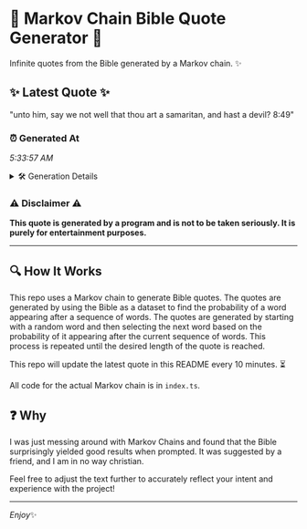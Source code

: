 # 📖 Markov Chain Bible Quote Generator 📖

Infinite quotes from the Bible generated by a Markov chain. ✨

## ✨ Latest Quote ✨
"unto him, say we not well that thou art a samaritan, and hast a devil? 8:49"

### ⏰ Generated At
*5:33:57 AM*

<details>
    <summary>🛠️ Generation Details</summary>
    <p>
        <strong>🌱 Seed:</strong> unto<br>
        <strong>🔄 Iterations:</strong> 15<br>
        <strong>📜 Context History:</strong><br>[ unto ]: him,<br>[ unto, him, ]: say<br>[ unto, him,, say ]: we<br>[ unto, him,, say, we ]: not<br>[ unto, him,, say, we, not ]: well<br>[ unto, him,, say, we, not, well ]: that<br>[ him,, say, we, not, well, that ]: thou<br>[ say, we, not, well, that, thou ]: art<br>[ we, not, well, that, thou, art ]: a<br>[ not, well, that, thou, art, a ]: samaritan,<br>[ well, that, thou, art, a, samaritan, ]: and<br>[ that, thou, art, a, samaritan,, and ]: hast<br>[ thou, art, a, samaritan,, and, hast ]: a<br>[ art, a, samaritan,, and, hast, a ]: devil?<br>[ a, samaritan,, and, hast, a, devil? ]: 8:49<br>
    </p>
</details>

### ⚠️ Disclaimer ⚠️
**This quote is generated by a program and is not to be taken seriously. It is purely for entertainment purposes.**

---

## 🔍 How It Works

This repo uses a Markov chain to generate Bible quotes. The quotes are generated by using the Bible as a dataset to find the probability of a word appearing after a sequence of words. The quotes are generated by starting with a random word and then selecting the next word based on the probability of it appearing after the current sequence of words. This process is repeated until the desired length of the quote is reached.

This repo will update the latest quote in this README every 10 minutes. ⏳

All code for the actual Markov chain is in `index.ts`.

## ❓ Why

I was just messing around with Markov Chains and found that the Bible surprisingly yielded good results when prompted. 
It was suggested by a friend, and I am in no way christian.

Feel free to adjust the text further to accurately reflect your intent and experience with the project!

---

*Enjoy*✨
